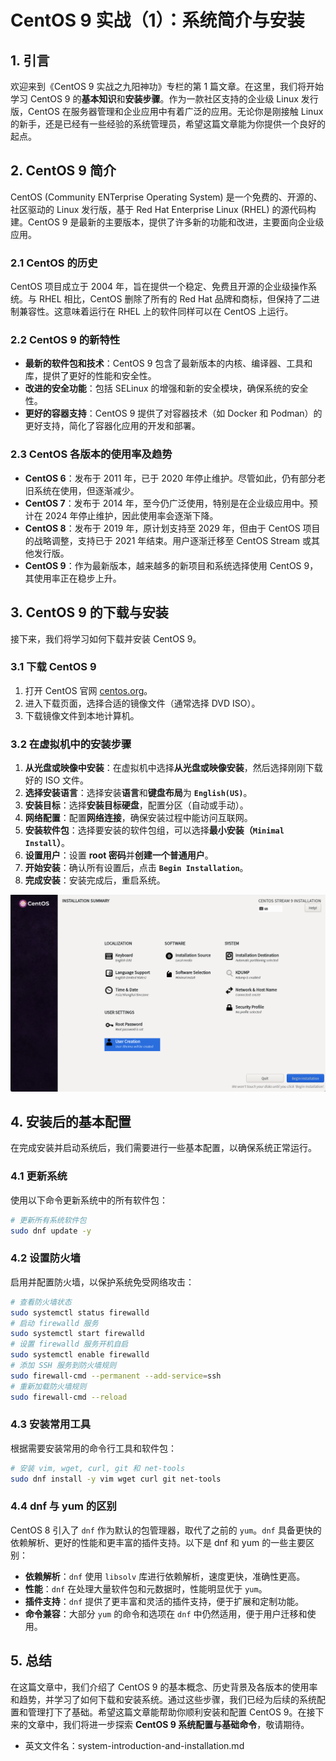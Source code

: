 # CentOS 9 实战（1）：系统简介与安装

## 1. 引言

欢迎来到《CentOS 9 实战之九阳神功》专栏的第 1 篇文章。在这里，我们将开始学习 CentOS 9 的**基本知识**和**安装步骤**。作为一款社区支持的企业级 Linux 发行版，CentOS 在服务器管理和企业应用中有着广泛的应用。无论你是刚接触 Linux 的新手，还是已经有一些经验的系统管理员，希望这篇文章能为你提供一个良好的起点。

## 2. CentOS 9 简介

CentOS (Community ENTerprise Operating System) 是一个免费的、开源的、社区驱动的 Linux 发行版，基于 Red Hat Enterprise Linux (RHEL) 的源代码构建。CentOS 9 是最新的主要版本，提供了许多新的功能和改进，主要面向企业级应用。

### 2.1 CentOS 的历史

CentOS 项目成立于 2004 年，旨在提供一个稳定、免费且开源的企业级操作系统。与 RHEL 相比，CentOS 删除了所有的 Red Hat 品牌和商标，但保持了二进制兼容性。这意味着运行在 RHEL 上的软件同样可以在 CentOS 上运行。

### 2.2 CentOS 9 的新特性

- **最新的软件包和技术**：CentOS 9 包含了最新版本的内核、编译器、工具和库，提供了更好的性能和安全性。
- **改进的安全功能**：包括 SELinux 的增强和新的安全模块，确保系统的安全性。
- **更好的容器支持**：CentOS 9 提供了对容器技术（如 Docker 和 Podman）的更好支持，简化了容器化应用的开发和部署。

### 2.3 CentOS 各版本的使用率及趋势

- **CentOS 6**：发布于 2011 年，已于 2020 年停止维护。尽管如此，仍有部分老旧系统在使用，但逐渐减少。
- **CentOS 7**：发布于 2014 年，至今仍广泛使用，特别是在企业级应用中。预计在 2024 年停止维护，因此使用率会逐渐下降。
- **CentOS 8**：发布于 2019 年，原计划支持至 2029 年，但由于 CentOS 项目的战略调整，支持已于 2021 年结束。用户逐渐迁移至 CentOS Stream 或其他发行版。
- **CentOS 9**：作为最新版本，越来越多的新项目和系统选择使用 CentOS 9，其使用率正在稳步上升。

## 3. CentOS 9 的下载与安装

接下来，我们将学习如何下载并安装 CentOS 9。

### 3.1 下载 CentOS 9

1. 打开 CentOS 官网 [centos.org](https://www.centos.org)。
2. 进入下载页面，选择合适的镜像文件（通常选择 DVD ISO）。
3. 下载镜像文件到本地计算机。

### 3.2 在虚拟机中的安装步骤

1. **从光盘或映像中安装**：在虚拟机中选择**从光盘或映像安装**，然后选择刚刚下载好的 ISO 文件。
2. **选择安装语言**：选择安装**语言**和**键盘布局**为 **`English(US)`**。
3. **安装目标**：选择**安装目标硬盘**，配置分区（自动或手动）。
4. **网络配置**：配置**网络连接**，确保安装过程中能访问互联网。
5. **安装软件包**：选择要安装的软件包组，可以选择**最小安装（`Minimal Install`）**。
6. **设置用户**：设置 **root 密码**并**创建一个普通用户**。
7. **开始安装**：确认所有设置后，点击 **`Begin Installation`**。
8. **完成安装**：安装完成后，重启系统。

![安装选项](./assets/system-installation/installation-config.png)

## 4. 安装后的基本配置

在完成安装并启动系统后，我们需要进行一些基本配置，以确保系统正常运行。

### 4.1 更新系统

使用以下命令更新系统中的所有软件包：

```sh
# 更新所有系统软件包
sudo dnf update -y
```

### 4.2 设置防火墙

启用并配置防火墙，以保护系统免受网络攻击：

```sh
# 查看防火墙状态
sudo systemctl status firewalld
# 启动 firewalld 服务
sudo systemctl start firewalld  
# 设置 firewalld 服务开机自启
sudo systemctl enable firewalld  
# 添加 SSH 服务到防火墙规则
sudo firewall-cmd --permanent --add-service=ssh  
# 重新加载防火墙规则
sudo firewall-cmd --reload  
```

### 4.3 安装常用工具

根据需要安装常用的命令行工具和软件包：

```sh
# 安装 vim, wget, curl, git 和 net-tools
sudo dnf install -y vim wget curl git net-tools  
```

### 4.4 dnf 与 yum 的区别

CentOS 8 引入了 `dnf` 作为默认的包管理器，取代了之前的 `yum`。`dnf` 具备更快的依赖解析、更好的性能和更丰富的插件支持。以下是 dnf 和 yum 的一些主要区别：

- **依赖解析**：`dnf` 使用 `libsolv` 库进行依赖解析，速度更快，准确性更高。
- **性能**：`dnf` 在处理大量软件包和元数据时，性能明显优于 `yum`。
- **插件支持**：`dnf` 提供了更丰富和灵活的插件支持，便于扩展和定制功能。
- **命令兼容**：大部分 `yum` 的命令和选项在 `dnf` 中仍然适用，便于用户迁移和使用。

## 5. 总结

在这篇文章中，我们介绍了 CentOS 9 的基本概念、历史背景及各版本的使用率和趋势，并学习了如何下载和安装系统。通过这些步骤，我们已经为后续的系统配置和管理打下了基础。希望这篇文章能帮助你顺利安装和配置 CentOS 9。在接下来的文章中，我们将进一步探索 **CentOS 9 系统配置与基础命令**，敬请期待。

- 英文文件名：system-introduction-and-installation.md
